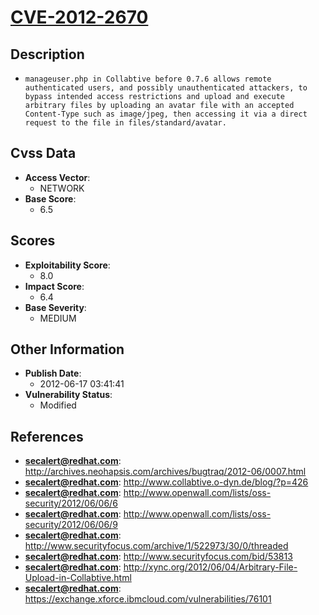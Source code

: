 
# [CVE-2012-2670](https://cve.mitre.org/cgi-bin/cvename.cgi?name=CVE-2012-2670)

## Description

- `manageuser.php in Collabtive before 0.7.6 allows remote authenticated users, and possibly unauthenticated attackers, to bypass intended access restrictions and upload and execute arbitrary files by uploading an avatar file with an accepted Content-Type such as image/jpeg, then accessing it via a direct request to the file in files/standard/avatar.`

## Cvss Data

- **Access Vector**:
  - NETWORK
- **Base Score**:
  - 6.5

## Scores

- **Exploitability Score**:
  - 8.0
- **Impact Score**:
  - 6.4
- **Base Severity**:
  - MEDIUM

## Other Information

- **Publish Date**:
  - 2012-06-17 03:41:41
- **Vulnerability Status**:
  - Modified

## References

- **secalert@redhat.com**: http://archives.neohapsis.com/archives/bugtraq/2012-06/0007.html
- **secalert@redhat.com**: http://www.collabtive.o-dyn.de/blog/?p=426
- **secalert@redhat.com**: http://www.openwall.com/lists/oss-security/2012/06/06/6
- **secalert@redhat.com**: http://www.openwall.com/lists/oss-security/2012/06/06/9
- **secalert@redhat.com**: http://www.securityfocus.com/archive/1/522973/30/0/threaded
- **secalert@redhat.com**: http://www.securityfocus.com/bid/53813
- **secalert@redhat.com**: http://xync.org/2012/06/04/Arbitrary-File-Upload-in-Collabtive.html
- **secalert@redhat.com**: https://exchange.xforce.ibmcloud.com/vulnerabilities/76101
